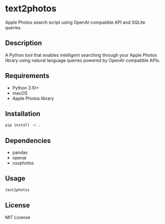 # text2photos

Apple Photos search script using OpenAI-compatible API and SQLite queries.

## Description

A Python tool that enables intelligent searching through your Apple Photos library using natural language queries powered by OpenAI-compatible APIs.

## Requirements

- Python 3.10+
- macOS
- Apple Photos library

## Installation

```bash
pip install -e .
```

## Dependencies

- pandas
- openai
- osxphotos

## Usage

```bash
text2photos
```

## License

MIT License